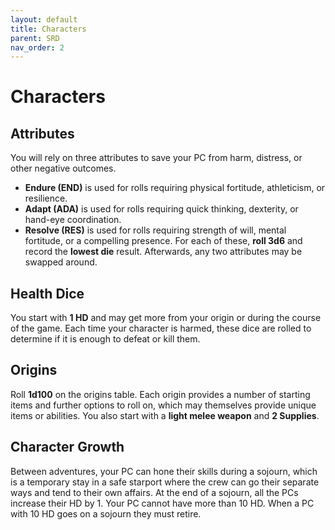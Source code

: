 ```yaml
---
layout: default
title: Characters
parent: SRD
nav_order: 2
---
```


# Characters

## Attributes

You will rely on three attributes to save your PC from harm, distress, or other negative outcomes.
- **Endure (END)** is used for rolls requiring physical fortitude, athleticism, or resilience.
- **Adapt (ADA)** is used for rolls requiring quick thinking, dexterity, or hand-eye coordination.
- **Resolve (RES)** is used for rolls requiring strength of will, mental fortitude, or a compelling presence.
For each of these, **roll 3d6** and record the **lowest die** result. Afterwards, any two attributes may be swapped around.

## Health Dice

You start with **1 HD** and may get more from your origin or during the course of the game.
Each time your character is harmed, these dice are rolled to determine if it is enough to defeat or kill them.

## Origins

Roll **1d100** on the origins table.
Each origin provides a number of starting items and further options to roll on, which may themselves provide unique items or abilities.
You also start with a **light melee weapon** and **2 Supplies**.

## Character Growth 

Between adventures, your PC can hone their skills during a sojourn, which is a temporary stay in a safe starport where the crew can go their separate ways and tend to their own affairs. At the end of a sojourn, all the PCs increase their HD by 1. Your PC cannot have more than 10 HD. When a PC with 10 HD goes on a sojourn they must retire.
